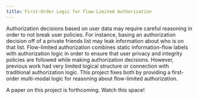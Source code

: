 ```yaml
---
title: First-Order Logic for Flow-Limited Authorization
---
```


Authorization decisions based on user data may require careful reasoning in order to not break user policies.
For instance, basing an authorization decision off of a private friends list may leak information about who is on that list.
Flow-limited authorization combines static information-flow labels with authorization logic in order to ensure that user privacy and integrity policies are followed while making authorization decisions.
However, previous work had very limited logical structure or connection with traditional authorization logic.
This project fixes both by providing a first-order multi-modal logic for reasoning about flow-limited authorization.

A paper on this project is forthcoming.
Watch this space!
